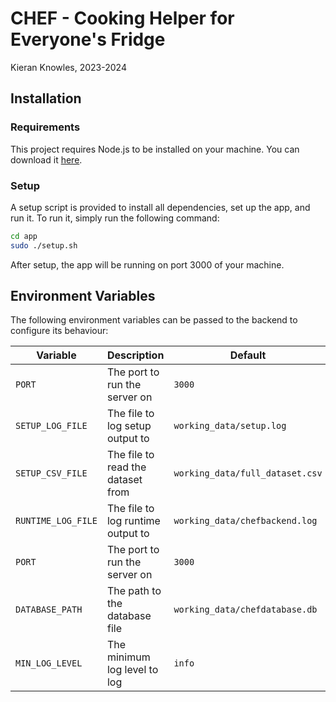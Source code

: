 # CHEF - Cooking Helper for Everyone's Fridge

Kieran Knowles, 2023-2024

## Installation

### Requirements
This project requires Node.js to be installed on your machine. You can download it [here](https://nodejs.org/en/download/).

### Setup
A setup script is provided to install all dependencies, set up the app, and run it. To run it, simply run the following command:
```bash
cd app
sudo ./setup.sh
```

After setup, the app will be running on port 3000 of your machine.

## Environment Variables
The following environment variables can be passed to the backend to configure its behaviour:

| Variable | Description | Default |
| -------- | ----------- | ------- |
| `PORT` | The port to run the server on | `3000` |
| `SETUP_LOG_FILE` | The file to log setup output to | `working_data/setup.log` |
| `SETUP_CSV_FILE` | The file to read the dataset from | `working_data/full_dataset.csv` |
| `RUNTIME_LOG_FILE` | The file to log runtime output to | `working_data/chefbackend.log` |
| `PORT` | The port to run the server on | `3000` |
| `DATABASE_PATH` | The path to the database file | `working_data/chefdatabase.db` |
| `MIN_LOG_LEVEL` | The minimum log level to log | `info` |
